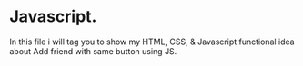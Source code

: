 # Javascript.
In this file i will tag you to show my HTML, CSS, & Javascript functional idea about Add friend with same button using JS.
